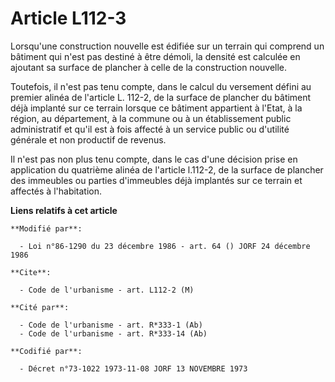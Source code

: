 # Article L112-3

Lorsqu'une construction nouvelle est édifiée sur un terrain qui comprend un bâtiment qui n'est pas destiné à être démoli, la
densité est calculée en ajoutant sa surface de plancher à celle de la construction nouvelle.

Toutefois, il n'est pas tenu compte, dans le calcul du versement défini au premier alinéa de l'article L. 112-2, de la
surface de plancher du bâtiment déjà implanté sur ce terrain lorsque ce bâtiment appartient à l'Etat, à la région, au
département, à la commune ou à un établissement public administratif et qu'il est à fois affecté à un service public ou
d'utilité générale et non productif de revenus.

Il n'est pas non plus tenu compte, dans le cas d'une décision prise en application du quatrième alinéa de l'article l.112-2,
de la surface de plancher des immeubles ou parties d'immeubles déjà implantés sur ce terrain et affectés à l'habitation.

**Liens relatifs à cet article**

	**Modifié par**:

	  - Loi n°86-1290 du 23 décembre 1986 - art. 64 () JORF 24 décembre 1986

	**Cite**:

	  - Code de l'urbanisme - art. L112-2 (M)

	**Cité par**:

	  - Code de l'urbanisme - art. R*333-1 (Ab)
	  - Code de l'urbanisme - art. R*333-14 (Ab)

	**Codifié par**:

	  - Décret n°73-1022 1973-11-08 JORF 13 NOVEMBRE 1973
